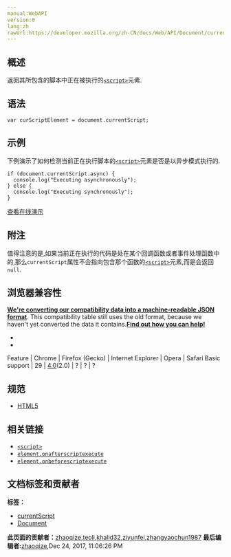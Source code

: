 ```yaml
---
manual:WebAPI
version:0
lang:zh
rawUrl:https://developer.mozilla.org/zh-CN/docs/Web/API/Document/currentScript
---
```





## 概述<a name="Summary"></a>


返回其所包含的脚本中正在被执行的[`<script>`](%8665 "HTML <script> 元素用于嵌入或引用可执行脚本。")元素.


## 语法<a name="Syntax"></a>

```
var curScriptElement = document.currentScript;

```

## 示例<a name="Example"></a>


下例演示了如何检测当前正在执行脚本的[`<script>`](%8665 "HTML <script> 元素用于嵌入或引用可执行脚本。")元素是否是以异步模式执行的.


```
if (document.currentScript.async) {
  console.log("Executing asynchronously");
} else {
  console.log("Executing synchronously");
}
```


[查看在线演示](%25824 "")


## 附注<a name="附注"></a>


值得注意的是,如果当前正在执行的代码是处在某个回调函数或者事件处理函数中的,那么`currentScript`属性不会指向包含那个函数的[`<script>`](%8665 "HTML <script> 元素用于嵌入或引用可执行脚本。")元素,而是会返回`null`.


## 浏览器兼容性<a name="浏览器兼容性"></a>


**[We&#39;re converting our compatibility data into a machine-readable JSON format](%3344 "")**. This compatibility table still uses the old format, because we haven&#39;t yet converted the data it contains.**[Find out how you can help!](%3392 "")**


* 
* 

Feature | Chrome | Firefox (Gecko) | Internet Explorer | Opera | Safari 
Basic support | 29 | [4.0](%3678 "Released on 2011-03-22.")(2.0) | ? | ? | ? 




## 规范<a name="Specification"></a>

* [HTML5](%26258 "http://www.whatwg.org/specs/web-apps/current-work/multipage/dom.html#dom-document-currentscript")

## 相关链接<a name="相关链接"></a>

* [`<script>`](%8665 "HTML <script> 元素用于嵌入或引用可执行脚本。")
* [`element.onafterscriptexecute`](%25823 "当HTML文档中的<script>标签内的代码执行完毕时触发该事件,如果这个script标签是用appendChild()等方法动态添加上去的,则不会触发该事件.")
* [`element.onbeforescriptexecute`](%25826 "此页面仍未被本地化, 期待您的翻译!")



## 文档标签和贡献者
**标签：**
* [currentScript](%26259 "")
* [Document](%9538 "")

**此页面的贡献者：**[zhaoqize](%459 ""),[teoli](%160 ""),[khalid32](%10688 ""),[ziyunfei](%61 ""),[zhangyaochun1987](%25828 "")
**最后编辑者:**[zhaoqize](%459 ""),<time>Dec 24, 2017, 11:06:26 PM</time>


